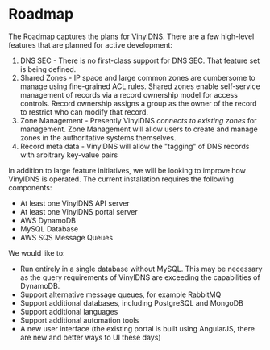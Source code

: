 # Roadmap

The Roadmap captures the plans for VinylDNS.  There are a few high-level features that are planned for active development:

1. DNS SEC - There is no first-class support for DNS SEC.  That feature set is being defined.
1. Shared Zones - IP space and large common zones are cumbersome to manage using fine-grained ACL rules.  Shared zones
enable self-service management of records via a record ownership model for access controls.  Record ownership assigns
a group as the owner of the record to restrict who can modify that record.
1. Zone Management - Presently VinylDNS _connects to existing zones_ for management.  Zone Management will allow users
to create and manage zones in the authoritative systems themselves.
1. Record meta data - VinylDNS will allow the "tagging" of DNS records with arbitrary key-value pairs

In addition to large feature initiatives, we will be looking to improve how VinylDNS is operated.  The current
installation requires the following components:

* At least one VinylDNS API server
* At least one VinylDNS portal server
* AWS DynamoDB
* MySQL Database
* AWS SQS Message Queues

We would like to:
* Run entirely in a single database without MySQL.  This may be necessary as the query requirements of VinylDNS are
exceeding the capabilities of DynamoDB.
* Support alternative message queues, for example RabbitMQ
* Support additional databases, including PostgreSQL and MongoDB
* Support additional languages
* Support additional automation tools
* A new user interface (the existing portal is built using AngularJS, there are new and better ways to UI these days)
